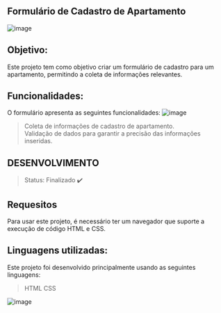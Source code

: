 ## Formulário de Cadastro de Apartamento


![image](https://github.com/Hkaua/F-rmulario/assets/115200562/d99c0323-c847-4401-8970-a2ecdc280f15)


## Objetivo:
Este projeto tem como objetivo criar um formulário de cadastro para um apartamento, permitindo a coleta de informações relevantes.

## Funcionalidades:

O formulário apresenta as seguintes funcionalidades:
![image](https://github.com/Hkaua/F-rmulario/assets/115200562/0c24b390-8f3a-44af-b35a-0d5662e2b895)

> Coleta de informações de cadastro de apartamento. <br>
> Validação de dados para garantir a precisão das informações inseridas.
## DESENVOLVIMENTO

> Status: Finalizado ✔️

## Requesitos

Para usar este projeto, é necessário ter um navegador que suporte a execução de código HTML e CSS.

 ## Linguagens utilizadas:
Este projeto foi desenvolvido principalmente usando as seguintes linguagens:

> HTML
> CSS


![image](https://github.com/Hkaua/F-rmulario/assets/115200562/52acf37e-a26a-4663-b03c-2dcb09fe7587)
